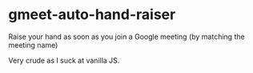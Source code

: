 # gmeet-auto-hand-raiser
Raise your hand as soon as you join a Google meeting (by matching the meeting name)

Very crude as I suck at vanilla JS.
